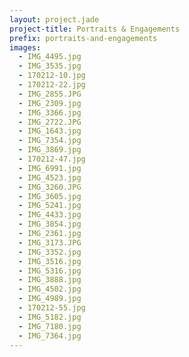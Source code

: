 ```yaml
---
layout: project.jade
project-title: Portraits & Engagements
prefix: portraits-and-engagements
images:
  - IMG_4495.jpg
  - IMG_3535.jpg
  - 170212-10.jpg
  - 170212-22.jpg
  - IMG_2855.JPG
  - IMG_2309.jpg
  - IMG_3366.jpg
  - IMG_2722.JPG
  - IMG_1643.jpg
  - IMG_7354.jpg
  - IMG_3869.jpg
  - 170212-47.jpg
  - IMG_6991.jpg
  - IMG_4523.jpg
  - IMG_3260.JPG
  - IMG_3605.jpg
  - IMG_5241.jpg
  - IMG_4433.jpg
  - IMG_3854.jpg
  - IMG_2361.jpg
  - IMG_3173.JPG
  - IMG_3352.jpg
  - IMG_3516.jpg
  - IMG_5316.jpg
  - IMG_3888.jpg
  - IMG_4502.jpg
  - IMG_4989.jpg
  - 170212-55.jpg
  - IMG_5182.jpg
  - IMG_7180.jpg
  - IMG_7364.jpg
---
```

